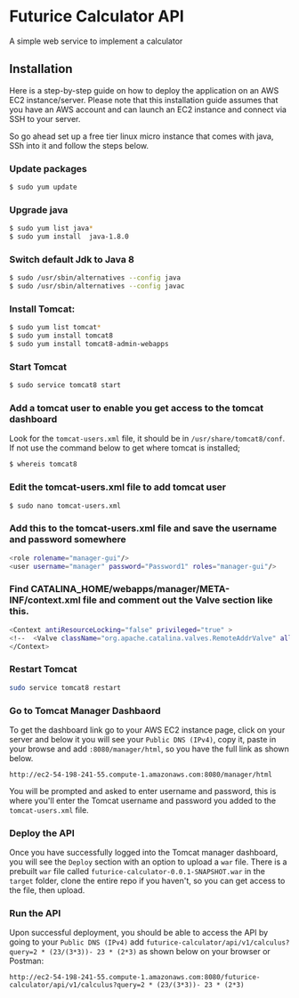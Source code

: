 # Futurice Calculator API
A simple web service to implement a calculator

## Installation
Here is a step-by-step guide on how to deploy the application on an AWS EC2 instance/server. Please note that this installation guide assumes that you have an AWS account and can launch an EC2 instance and connect via SSH to your server.

So go ahead set up a free tier linux micro instance that comes with java, SSh into it and follow the steps below.

### Update packages
```sh
$ sudo yum update
```

### Upgrade java
```sh
$ sudo yum list java*
$ sudo yum install  java-1.8.0
```

### Switch default Jdk to Java 8
```sh
$ sudo /usr/sbin/alternatives --config java
$ sudo /usr/sbin/alternatives --config javac
```

### Install Tomcat:
```sh
$ sudo yum list tomcat*
$ sudo yum install tomcat8
$ sudo yum install tomcat8-admin-webapps
```

### Start Tomcat
```sh
$ sudo service tomcat8 start
```

### Add a tomcat user to enable you get access to the tomcat dashboard
Look for the `tomcat-users.xml` file, it should be in `/usr/share/tomcat8/conf`. If not use the command below to get where tomcat is installed;
```sh
$ whereis tomcat8
```

### Edit the tomcat-users.xml file to add tomcat user
```sh
$ sudo nano tomcat-users.xml
```

### Add this to the tomcat-users.xml file and save the username and password somewhere
```sh
<role rolename="manager-gui"/>
<user username="manager" password="Password1" roles="manager-gui"/>
```

### Find CATALINA_HOME/webapps/manager/META-INF/context.xml file and comment out the Valve section like this.
```sh
<Context antiResourceLocking="false" privileged="true" >
<!--  <Valve className="org.apache.catalina.valves.RemoteAddrValve" allow="127\.\d+\.\d+\.\d+|::1|0:0:0:0:0:0:0:1|123.123.123.123" /> -->
</Context>
```

### Restart Tomcat
```sh
sudo service tomcat8 restart
```

### Go to Tomcat Manager Dashbaord
To get the dashboard link go to your AWS EC2 instance page, click on your server and below it you will see your `Public DNS (IPv4)`, copy it, paste in your browse and add `:8080/manager/html`, so you have the full link as shown below.
```
http://ec2-54-198-241-55.compute-1.amazonaws.com:8080/manager/html
```
You will be prompted and asked to enter username and password, this is where you'll enter the Tomcat username and password you added to the `tomcat-users.xml` file.

### Deploy the API
Once you have successfully logged into the Tomcat manager dashboard, you will see the `Deploy` section with an option to upload a `war` file. There is a prebuilt `war` file called `futurice-calculator-0.0.1-SNAPSHOT.war` in the `target` folder, clone the entire repo if you haven't, so you can get access to the file, then upload.

### Run the API
Upon successful deployment, you should be able to access the API by going to your `Public DNS (IPv4)` add `futurice-calculator/api/v1/calculus?query=2 * (23/(3*3))- 23 * (2*3)` as shown below on your browser or Postman:
```
http://ec2-54-198-241-55.compute-1.amazonaws.com:8080/futurice-calculator/api/v1/calculus?query=2 * (23/(3*3))- 23 * (2*3)
```
